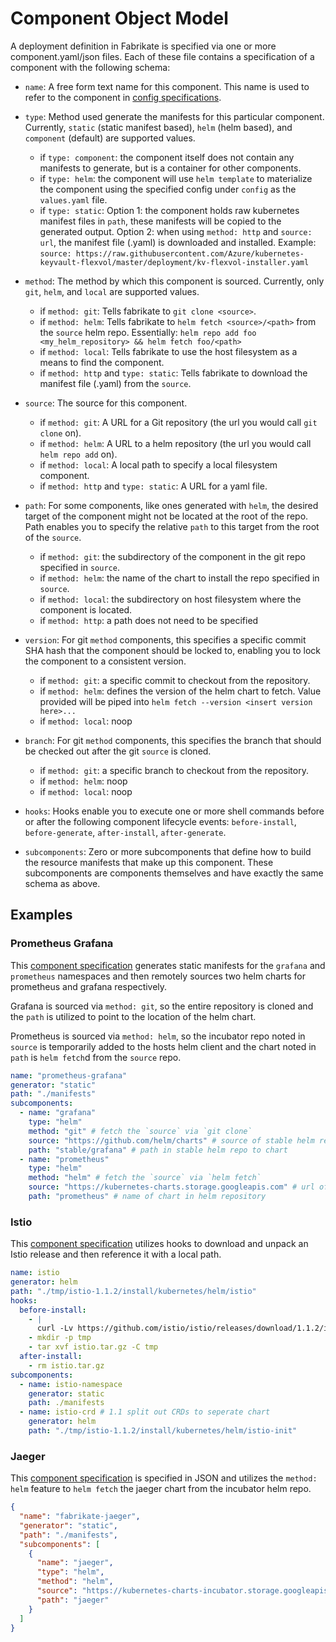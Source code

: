 # Component Object Model

A deployment definition in Fabrikate is specified via one or more
component.yaml/json files. Each of these file contains a specification of a
component with the following schema:

- `name`: A free form text name for this component. This name is used to refer
  to the component in [config specifications](./config.md).

- `type`: Method used generate the manifests for this particular component.
  Currently, `static` (static manifest based), `helm` (helm based), and
  `component` (default) are supported values.

  - if `type: component`: the component itself does not contain any manifests to
    generate, but is a container for other components.
  - if `type: helm`: the component will use `helm template` to materialize the
    component using the specified config under `config` as the `values.yaml`
    file.
  - if `type: static`:
    Option 1: the component holds raw kubernetes manifest files in
    `path`, these manifests will be copied to the generated output.
    Option 2: when using `method: http` and `source: url`, the manifest file (.yaml) is downloaded and installed. Example: `source: https://raw.githubusercontent.com/Azure/kubernetes-keyvault-flexvol/master/deployment/kv-flexvol-installer.yaml`

- `method`: The method by which this component is sourced. Currently, only
  `git`, `helm`, and `local` are supported values.

  - if `method: git`: Tells fabrikate to `git clone <source>`.
  - if `method: helm`: Tells fabrikate to `helm fetch <source>/<path>` from the
    `source` helm repo. Essentially:
    `helm repo add foo <my_helm_repository> && helm fetch foo/<path>`
  - if `method: local`: Tells fabrikate to use the host filesystem as a means to
    find the component.
  - if `method: http` and `type: static`: Tells fabrikate to download the manifest file (.yaml) from the `source`.

- `source`: The source for this component.

  - if `method: git`: A URL for a Git repository (the url you would call
    `git clone` on).
  - if `method: helm`: A URL to a helm repository (the url you would call
    `helm repo add` on).
  - if `method: local`: A local path to specify a local filesystem component.
  - if `method: http` and `type: static`: A URL for a yaml file.

- `path`: For some components, like ones generated with `helm`, the desired
  target of the component might not be located at the root of the repo. Path
  enables you to specify the relative `path` to this target from the root of the
  `source`.

  - if `method: git`: the subdirectory of the component in the git repo
    specified in `source`.
  - if `method: helm`: the name of the chart to install the repo specified in
    `source`.
  - if `method: local`: the subdirectory on host filesystem where the component
    is located.
  - if `method: http`: a path does not need to be specified

- `version`: For git `method` components, this specifies a specific commit SHA
  hash that the component should be locked to, enabling you to lock the
  component to a consistent version.

  - if `method: git`: a specific commit to checkout from the repository.
  - if `method: helm`: defines the version of the helm chart to fetch. Value
    provided will be piped into `helm fetch --version <insert version here>...`
  - if `method: local`: noop

- `branch`: For git `method` components, this specifies the branch that should
  be checked out after the git `source` is cloned.

  - if `method: git`: a specific branch to checkout from the repository.
  - if `method: helm`: noop
  - if `method: local`: noop

- `hooks`: Hooks enable you to execute one or more shell commands before or
  after the following component lifecycle events: `before-install`,
  `before-generate`, `after-install`, `after-generate`.

- `subcomponents`: Zero or more subcomponents that define how to build the
  resource manifests that make up this component. These subcomponents are
  components themselves and have exactly the same schema as above.

## Examples

### Prometheus Grafana

This
[component specification](https://github.com/timfpark/fabrikate-prometheus-grafana)
generates static manifests for the `grafana` and `prometheus` namespaces and
then remotely sources two helm charts for prometheus and grafana respectively.

Grafana is sourced via `method: git`, so the entire repository is cloned and the
`path` is utilized to point to the location of the helm chart.

Prometheus is sourced via `method: helm`, so the incubator repo noted in
`source` is temporarily added to the hosts helm client and the chart noted in
`path` is `helm fetch`d from the `source` repo.

```yaml
name: "prometheus-grafana"
generator: "static"
path: "./manifests"
subcomponents:
  - name: "grafana"
    type: "helm"
    method: "git" # fetch the `source` via `git clone`
    source: "https://github.com/helm/charts" # source of stable helm repo
    path: "stable/grafana" # path in stable helm repo to chart
  - name: "prometheus"
    type: "helm"
    method: "helm" # fetch the `source` via `helm fetch`
    source: "https://kubernetes-charts.storage.googleapis.com" # url of helm repo the chart resides
    path: "prometheus" # name of chart in helm repository
```

### Istio

This [component specification](https://github.com/evanlouie/fabrikate-istio)
utilizes hooks to download and unpack an Istio release and then reference it
with a local path.

```yaml
name: istio
generator: helm
path: "./tmp/istio-1.1.2/install/kubernetes/helm/istio"
hooks:
  before-install:
    - |
      curl -Lv https://github.com/istio/istio/releases/download/1.1.2/istio-1.1.2-linux.tar.gz -o istio.tar.gz
    - mkdir -p tmp
    - tar xvf istio.tar.gz -C tmp
  after-install:
    - rm istio.tar.gz
subcomponents:
  - name: istio-namespace
    generator: static
    path: ./manifests
  - name: istio-crd # 1.1 split out CRDs to seperate chart
    generator: helm
    path: "./tmp/istio-1.1.2/install/kubernetes/helm/istio-init"
```

### Jaeger

This [component specification](https://github.com/bnookala/fabrikate-jaeger) is
specified in JSON and utilizes the `method: helm` feature to `helm fetch` the
jaeger chart from the incubator helm repo.

```json
{
  "name": "fabrikate-jaeger",
  "generator": "static",
  "path": "./manifests",
  "subcomponents": [
    {
      "name": "jaeger",
      "type": "helm",
      "method": "helm",
      "source": "https://kubernetes-charts-incubator.storage.googleapis.com/",
      "path": "jaeger"
    }
  ]
}
```
